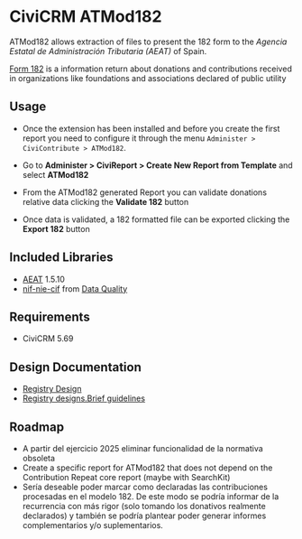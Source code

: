 # CiviCRM ATMod182

ATMod182 allows extraction of files to present the 182 form to the *Agencia Estatal de Administración Tributaria (AEAT)* of Spain.

[Form 182](https://sede.agenciatributaria.gob.es/Sede/en_gb/procedimientoini/GI02.shtml) is a information return about donations and contributions received in organizations like foundations and associations declared of public utility

## Usage

- Once the extension has been installed and before you create the first report you need to configure it through the menu `Administer > CiviContribute > ATMod182`.

- Go to **Administer > CiviReport > Create New Report from Template** and select **ATMod182**

- From the ATMod182 generated Report you can validate donations relative data clicking the **Validate 182** button

- Once data is validated, a 182 formatted file can be exported clicking the **Export 182** button  

## Included Libraries

- [AEAT](https://github.com/babu-cat/AEAT) 1.5.10
- [nif-nie-cif](https://github.com/amnesty/dataquality/blob/0227798/src/php/nif-nie-cif.php) from [Data Quality](https://github.com/amnesty/dataquality)

## Requirements

- CiviCRM 5.69

## Design Documentation

- [Registry Design](https://sede.agenciatributaria.gob.es/Sede/en_gb/ayuda/disenos-registro/modelos-100-199.html)
- [Registry designs.Brief guidelines](https://sede.agenciatributaria.gob.es/Sede/en_gb/ayuda/disenos-registro/ayuda.html)

## Roadmap

- A partir del ejercicio 2025 eliminar funcionalidad de la normativa obsoleta
- Create a specific report for ATMod182 that does not depend on the Contribution Repeat core report (maybe with SearchKit)
- Sería deseable poder marcar como declaradas las contribuciones procesadas en el modelo 182. De este modo se podría informar de la recurrencia con más rigor (solo tomando los donativos realmente declarados) y también se podría plantear poder generar informes complementarios y/o suplementarios.
